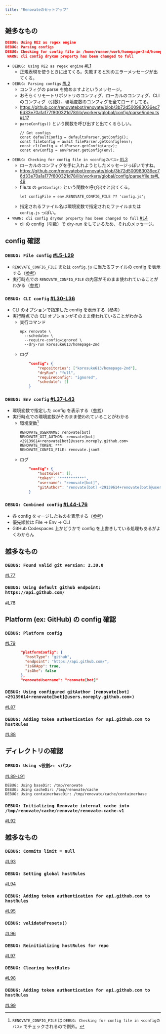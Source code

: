 ```yaml
---
title: "Renovateのセットアップ"
---
```


## 雑多なもの

```json
DEBUG: Using RE2 as regex engine
DEBUG: Parsing configs
DEBUG: Checking for config file in /home/runner/work/homepage-2nd/homepage-2nd/renovate.json5
 WARN: cli config dryRun property has been changed to full
```

- `DEBUG: Using RE2 as regex engine` [#L1](https://github.com/korosuke613/zenn-articles/blob/read-all-renovate-log/books/try-read-all-renovate-log/renovate.log.json#L1)
  - 正規表現を使うときに出てくる。失敗すると別のエラーメッセージが出てくる。
- `DEBUG: Parsing configs` [#L2](https://github.com/korosuke613/zenn-articles/blob/read-all-renovate-log/books/try-read-all-renovate-log/renovate.log.json#L2)
  - コンフィグの parse を始めますよというメッセージ。
  - おそらくリモートリポジトリのコンフィグ、ローカルのコンフィグ、CLI のコンフィグ（引数）、環境変数のコンフィグを全てロードしてる。
  - https://github.com/renovatebot/renovate/blob/3b72d500983036ec76d33e70a1a177f800321d78/lib/workers/global/config/parse/index.ts#L17
  - `parseConfigs()` という関数を呼び出すと出てくるらしい。
    ```ts:19-23行目
    // Get configs
    const defaultConfig = defaultsParser.getConfig();
    const fileConfig = await fileParser.getConfig(env);
    const cliConfig = cliParser.getConfig(argv);
    const envConfig = envParser.getConfig(env);
    ```
- `DEBUG: Checking for config file in <configのパス>` [#L3](https://github.com/korosuke613/zenn-articles/blob/read-all-renovate-log/books/try-read-all-renovate-log/renovate.log.json#L3)
  - ローカルのコンフィグを手に入れようとしたメッセージっぽいですね。
  - https://github.com/renovatebot/renovate/blob/3b72d500983036ec76d33e70a1a177f800321d78/lib/workers/global/config/parse/file.ts#L49
  - file.ts の `getConfig()` という関数を呼び出すと出てくる。
    ```ts:36行目
    let configFile = env.RENOVATE_CONFIG_FILE ?? 'config.js';
    ```
  - 指定されるファイル名は環境変数で指定されたファイルまたは `config.js` っぽい。
- `WARN: cli config dryRun property has been changed to full` [#L4](https://github.com/korosuke613/zenn-articles/blob/read-all-renovate-log/books/try-read-all-renovate-log/renovate.log.json#L4)
  - cli の config（引数）で dry-run をしているため、それのメッセージ。



## config 確認

### `DEBUG: File config` [#L5-L29](https://github.com/korosuke613/zenn-articles/blob/read-all-renovate-log/books/try-read-all-renovate-log/renovate.log.json#L5-L29)
- `RENOVATE_CONFIG_FILE` または `config.js` に当たるファイルの config を表示する（[参考](https://github.com/renovatebot/renovate/blob/b548a938bcb30c220e1775f8ddddcc447f5627eb/lib/workers/global/config/parse/file.ts#L36)）
- 実行時点での `RENOVATE_CONFIG_FILE` の内容がそのまま使われていることがわかる（[参考](https://github.com/korosuke613/homepage-2nd/blob/8f149fe592fe36cbb3fd61d895e62c369d113789/renovate.json5)）

### `DEBUG: CLI config` [#L30-L36](https://github.com/korosuke613/zenn-articles/blob/read-all-renovate-log/books/try-read-all-renovate-log/renovate.log.json#L30-L36)
- CLI のオプションで指定した config を表示する（[参考](https://github.com/renovatebot/renovate/blob/b548a938bcb30c220e1775f8ddddcc447f5627eb/lib/workers/global/config/parse/cli.ts#L18)）
- 実行時点での CLI オプションがそのまま使われていることがわかる
  - 実行コマンド
    ```
    npx renovate \
      --schedule= \
      --require-config=ignored \
      --dry-run korosuke613/homepage-2nd
    ```
  - ログ
    ```json
        "config": {
            "repositories": ["korosuke613/homepage-2nd"],
            "dryRun": "full",
            "requireConfig": "ignored",
            "schedule": []
        }
    ```

### `DEBUG: Env config` [#L37-L43](https://github.com/korosuke613/zenn-articles/blob/read-all-renovate-log/books/try-read-all-renovate-log/renovate.log.json#L37-L43)
- 環境変数で指定した config を表示する（[参考](https://github.com/renovatebot/renovate/blob/b548a938bcb30c220e1775f8ddddcc447f5627eb/lib/workers/global/config/parse/env.ts#L56)）
- 実行時点での環境変数がそのまま使われていることがわかる
  - 環境変数[^renovate_config_file]
    ```
    RENOVATE_USERNAME: renovate[bot]
    RENOVATE_GIT_AUTHOR: renovate[bot] <29139614+renovate[bot]@users.noreply.github.com>
    RENOVATE_TOKEN: ***
    RENOVATE_CONFIG_FILE: renovate.json5
    ```
  - ログ
    ```json
        "config": {
            "hostRules": [],
            "token": "***********",
            "username": "renovate[bot]",
            "gitAuthor": "renovate[bot] <29139614+renovate[bot]@users.noreply.github.com>"
        }
    ```

[^renovate_config_file]: `RENOVATE_CONFIG_FILE` は `DEBUG: Checking for config file in <configのパス>` でチェックされるので例外。

### `DEBUG: Combined config` [#L44-L76](https://github.com/korosuke613/zenn-articles/blob/read-all-renovate-log/books/try-read-all-renovate-log/renovate.log.json#L44-L76)
- 各 config をマージしたものを表示する（[参考](https://github.com/renovatebot/renovate/blob/b548a938bcb30c220e1775f8ddddcc447f5627eb/lib/workers/global/config/parse/index.ts#L26-L31)）
- 優先順位は File -> Env -> CLI
- GitHub Codespaces 上かどうかで config を上書きしている処理もあるがよくわからん

## 雑多なもの

### `DEBUG: Found valid git version: 2.39.0`

[#L77](https://github.com/korosuke613/zenn-articles/blob/read-all-renovate-log/books/try-read-all-renovate-log/renovate.log.json#L77)


### `DEBUG: Using default github endpoint: https://api.github.com/`

[#L78](https://github.com/korosuke613/zenn-articles/blob/read-all-renovate-log/books/try-read-all-renovate-log/renovate.log.json#L78)


## Platform (ex: GitHub) の config 確認

### `DEBUG: Platform config`

[#L79](https://github.com/korosuke613/zenn-articles/blob/read-all-renovate-log/books/try-read-all-renovate-log/renovate.log.json#L79)

```json
       "platformConfig": {
         "hostType": "github",
         "endpoint": "https://api.github.com/",
         "isGHApp": true,
         "isGhe": false
       },
       "renovateUsername": "renovate[bot]"
```


### `DEBUG: Using configured gitAuthor (renovate[bot] <29139614+renovate[bot]@users.noreply.github.com>)`

[#L87](https://github.com/korosuke613/zenn-articles/blob/read-all-renovate-log/books/try-read-all-renovate-log/renovate.log.json#L87)


### `DEBUG: Adding token authentication for api.github.com to hostRules`

[#L88](https://github.com/korosuke613/zenn-articles/blob/read-all-renovate-log/books/try-read-all-renovate-log/renovate.log.json#L88)


## ディレクトリの確認

### `DEBUG: Using <役割>: <パス>`

[#L89-L91](https://github.com/korosuke613/zenn-articles/blob/read-all-renovate-log/books/try-read-all-renovate-log/renovate.log.json#L89-L91)

```
DEBUG: Using baseDir: /tmp/renovate
DEBUG: Using cacheDir: /tmp/renovate/cache
DEBUG: Using containerbaseDir: /tmp/renovate/cache/containerbase
```

### `DEBUG: Initializing Renovate internal cache into /tmp/renovate/cache/renovate/renovate-cache-v1`

[#L92](https://github.com/korosuke613/zenn-articles/blob/read-all-renovate-log/books/try-read-all-renovate-log/renovate.log.json#L92)

## 雑多なもの

### `DEBUG: Commits limit = null`

[#L93](https://github.com/korosuke613/zenn-articles/blob/read-all-renovate-log/books/try-read-all-renovate-log/renovate.log.json#L93)

### `DEBUG: Setting global hostRules`

[#L94](https://github.com/korosuke613/zenn-articles/blob/read-all-renovate-log/books/try-read-all-renovate-log/renovate.log.json#L94)

### `DEBUG: Adding token authentication for api.github.com to hostRules`

[#L95](https://github.com/korosuke613/zenn-articles/blob/read-all-renovate-log/books/try-read-all-renovate-log/renovate.log.json#L95)


### `DEBUG: validatePresets()`

[#L96](https://github.com/korosuke613/zenn-articles/blob/read-all-renovate-log/books/try-read-all-renovate-log/renovate.log.json#L96)


### `DEBUG: Reinitializing hostRules for repo`

[#L97](https://github.com/korosuke613/zenn-articles/blob/read-all-renovate-log/books/try-read-all-renovate-log/renovate.log.json#L97)

### `DEBUG: Clearing hostRules`

[#L98](https://github.com/korosuke613/zenn-articles/blob/read-all-renovate-log/books/try-read-all-renovate-log/renovate.log.json#L98)


### `DEBUG: Adding token authentication for api.github.com to hostRules`

[#L99](https://github.com/korosuke613/zenn-articles/blob/read-all-renovate-log/books/try-read-all-renovate-log/renovate.log.json#L99)

